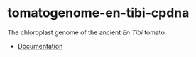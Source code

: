 # tomatogenome-en-tibi-cpdna

The chloroplast genome of the ancient *En Tibi* tomato

- [Documentation](https://github.com/naturalis/tomatogenome-en-tibi-cpdna/tree/main/data)
